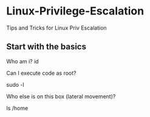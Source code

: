 # Linux-Privilege-Escalation
Tips and Tricks for Linux Priv Escalation

## Start with the basics

Who am i?
id

Can I execute code as root?

sudo -l

Who else is on this box (lateral movement)?

ls /home

